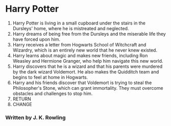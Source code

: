 # Harry Potter 

1. Harry Potter is living in a small cupboard under the stairs in the Dursleys' home, where he is mistreated and neglected.
2. Harry dreams of being free from the Dursleys and the miserable life they have forced upon him.
3. Harry receives a letter from Hogwarts School of Witchcraft and Wizardry, which is an entirely new world that he never knew existed.
4. Harry learns about magic and makes new friends, including Ron Weasley and Hermione Granger, who help him navigate this new world.
5. Harry discovers that he is a wizard and that his parents were murdered by the dark wizard Voldemort. He also makes the Quidditch team and begins to feel at home in Hogwarts.
6. Harry and his friends discover that Voldemort is trying to steal the Philosopher's Stone, which can grant immortality. They must overcome obstacles and challenges to stop him.
7. RETURN
8. CHANGE

### Written by J. K. Rowling